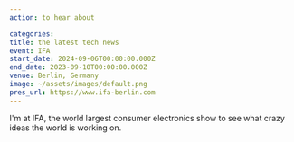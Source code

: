 ```yaml
---
action: to hear about

categories:
title: the latest tech news
event: IFA
start_date: 2024-09-06T00:00:00.000Z
end_date: 2023-09-10T00:00:00.000Z
venue: Berlin, Germany
image: ~/assets/images/default.png
pres_url: https://www.ifa-berlin.com
---
```


I'm at IFA, the world largest consumer electronics show to see what crazy ideas the world is working on.

